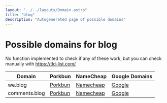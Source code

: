 ```yaml
---
layout: "../../layouts/Domain.astro"
title: "blog"
description: "Autogenerated page of possible domains"
---
```



# Possible domains for blog

No function implemented to check if any of these work, but you can check manually with https://tld-list.com/

| Domain | Porkbun | NameCheap | Google Domains |
|---|---|---|---|
| we.blog | [Porkbun](https://porkbun.com/checkout/search?prb=e814663da1&tlds=&idnLanguage=&search=search&q=we.blog) | [Namecheap](https://www.namecheap.com/domains/registration/results/?domain=we.blog) | [Google](https://domains.google.com/registrar/search?searchTerm=we.blog) |
| comments.blog | [Porkbun](https://porkbun.com/checkout/search?prb=e814663da1&tlds=&idnLanguage=&search=search&q=comments.blog) | [Namecheap](https://www.namecheap.com/domains/registration/results/?domain=comments.blog) | [Google](https://domains.google.com/registrar/search?searchTerm=comments.blog) |
